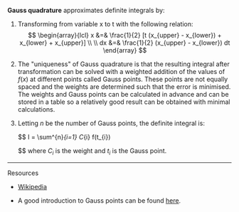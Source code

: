 **Gauss quadrature** approximates definite integrals by:
1. Transforming from variable x to t with the following relation:
    $$
    \begin{array}{lcl}
       x &=& \frac{1}{2} [t (x_{upper} - x_{lower}) + x_{lower} + x_{upper}]
    \\
    \\ dx &=& \frac{1}{2} (x_{upper} - x_{lower}) dt
    \end{array}
    $$

2. The "uniqueness" of Gauss quadrature is that the resulting integral after transformation can be solved with a weighted addition of the values of $f(x)$ at different points called Gauss points. These points are not equally spaced and the weights are determined such that the error is minimised. The weights and Gauss points can be calculated in advance and can be stored in a table so a relatively good result can be obtained with minimal calculations.

3. Letting $n$ be the number of Gauss points, the definite integral is:

    $$
    I = \sum^{n}_{i=1} C_{i} f(t_{i})

    $$
    where $C_{i}$ is the weight and $t_{i}$ is the Gauss point.

***
Resources
* [Wikipedia](https://en.wikipedia.org/wiki/Gaussian_quadrature)

* A good introduction to Gauss points can be found [here](https://www.comsol.com/blogs/introduction-to-numerical-integration-and-gauss-points/).